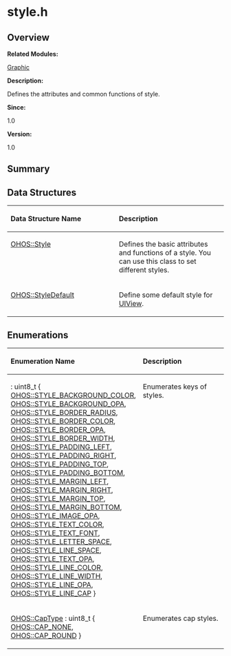 # style.h<a name="EN-US_TOPIC_0000001055358088"></a>

## **Overview**<a name="section1717532277084832"></a>

**Related Modules:**

[Graphic](graphic.md)

**Description:**

Defines the attributes and common functions of style. 

**Since:**

1.0

**Version:**

1.0

## **Summary**<a name="section1351518273084832"></a>

## Data Structures<a name="nested-classes"></a>

<a name="table1432527986084832"></a>
<table><thead align="left"><tr id="row593923219084832"><th class="cellrowborder" valign="top" width="50%" id="mcps1.1.3.1.1"><p id="p688356694084832"><a name="p688356694084832"></a><a name="p688356694084832"></a>Data Structure Name</p>
</th>
<th class="cellrowborder" valign="top" width="50%" id="mcps1.1.3.1.2"><p id="p448130666084832"><a name="p448130666084832"></a><a name="p448130666084832"></a>Description</p>
</th>
</tr>
</thead>
<tbody><tr id="row930387789084832"><td class="cellrowborder" valign="top" width="50%" headers="mcps1.1.3.1.1 "><p id="p1560161125084832"><a name="p1560161125084832"></a><a name="p1560161125084832"></a><a href="ohos-style.md">OHOS::Style</a></p>
</td>
<td class="cellrowborder" valign="top" width="50%" headers="mcps1.1.3.1.2 "><p id="p1180739751084832"><a name="p1180739751084832"></a><a name="p1180739751084832"></a>Defines the basic attributes and functions of a style. You can use this class to set different styles. </p>
</td>
</tr>
<tr id="row1016027357084832"><td class="cellrowborder" valign="top" width="50%" headers="mcps1.1.3.1.1 "><p id="p1421311582084832"><a name="p1421311582084832"></a><a name="p1421311582084832"></a><a href="ohos-styledefault.md">OHOS::StyleDefault</a></p>
</td>
<td class="cellrowborder" valign="top" width="50%" headers="mcps1.1.3.1.2 "><p id="p867646635084832"><a name="p867646635084832"></a><a name="p867646635084832"></a>Define some default style for <a href="ohos-uiview.md">UIView</a>. </p>
</td>
</tr>
</tbody>
</table>

## Enumerations<a name="enum-members"></a>

<a name="table2060380913084832"></a>
<table><thead align="left"><tr id="row1562942271084832"><th class="cellrowborder" valign="top" width="50%" id="mcps1.1.3.1.1"><p id="p1325133938084832"><a name="p1325133938084832"></a><a name="p1325133938084832"></a>Enumeration Name</p>
</th>
<th class="cellrowborder" valign="top" width="50%" id="mcps1.1.3.1.2"><p id="p1621297290084832"><a name="p1621297290084832"></a><a name="p1621297290084832"></a>Description</p>
</th>
</tr>
</thead>
<tbody><tr id="row754319223084832"><td class="cellrowborder" valign="top" width="50%" headers="mcps1.1.3.1.1 "><p id="p1977949510084832"><a name="p1977949510084832"></a><a name="p1977949510084832"></a>: uint8_t {   <a href="graphic.md#gga2933ed17ce67e3e9c997aa2cf6bd04bfa81f161546d7e1853d1c273e3810fe08b">OHOS::STYLE_BACKGROUND_COLOR</a>, <a href="graphic.md#gga2933ed17ce67e3e9c997aa2cf6bd04bfa639cb87312225b97bde6e4d2be950b7f">OHOS::STYLE_BACKGROUND_OPA</a>, <a href="graphic.md#gga2933ed17ce67e3e9c997aa2cf6bd04bfa4e61810ea3d5f385908eb8a4139027a5">OHOS::STYLE_BORDER_RADIUS</a>, <a href="graphic.md#gga2933ed17ce67e3e9c997aa2cf6bd04bfa8fc5a572665a64ad6d27f70480de3b9a">OHOS::STYLE_BORDER_COLOR</a>,   <a href="graphic.md#gga2933ed17ce67e3e9c997aa2cf6bd04bfa13df567903c15b369bf612bd97a9b886">OHOS::STYLE_BORDER_OPA</a>, <a href="graphic.md#gga2933ed17ce67e3e9c997aa2cf6bd04bfae9bd454f8703c13e8385668b3ac19e41">OHOS::STYLE_BORDER_WIDTH</a>, <a href="graphic.md#gga2933ed17ce67e3e9c997aa2cf6bd04bfa3231d33e8bb12cd0cf6911076c877892">OHOS::STYLE_PADDING_LEFT</a>, <a href="graphic.md#gga2933ed17ce67e3e9c997aa2cf6bd04bfa8cc34b7c9774ce7dc940b7deeb64de1f">OHOS::STYLE_PADDING_RIGHT</a>,   <a href="graphic.md#gga2933ed17ce67e3e9c997aa2cf6bd04bfa5225ed05b95d4a95a2c48250518c7c7f">OHOS::STYLE_PADDING_TOP</a>, <a href="graphic.md#gga2933ed17ce67e3e9c997aa2cf6bd04bfa65e4dd92a76dc374b487cd24fa37199b">OHOS::STYLE_PADDING_BOTTOM</a>, <a href="graphic.md#gga2933ed17ce67e3e9c997aa2cf6bd04bfa251e2a6ea777b9b6af8f6ccf79d060cc">OHOS::STYLE_MARGIN_LEFT</a>, <a href="graphic.md#gga2933ed17ce67e3e9c997aa2cf6bd04bfa59ab9a49b6fe3f1fd42a79bf70398c70">OHOS::STYLE_MARGIN_RIGHT</a>,   <a href="graphic.md#gga2933ed17ce67e3e9c997aa2cf6bd04bfad5dbc07ebf86daf81e30fcbf9051c3b6">OHOS::STYLE_MARGIN_TOP</a>, <a href="graphic.md#gga2933ed17ce67e3e9c997aa2cf6bd04bfa05fa788c60b80429efd0e42fc5d3d4af">OHOS::STYLE_MARGIN_BOTTOM</a>, <a href="graphic.md#gga2933ed17ce67e3e9c997aa2cf6bd04bfae63c7c001e11994f2ec952559c3a0d5f">OHOS::STYLE_IMAGE_OPA</a>, <a href="graphic.md#gga2933ed17ce67e3e9c997aa2cf6bd04bfa21142f37831ece4dc6fe12a3474029a5">OHOS::STYLE_TEXT_COLOR</a>,   <a href="graphic.md#gga2933ed17ce67e3e9c997aa2cf6bd04bfa7288938187d2b5c74d0d1789d73784a3">OHOS::STYLE_TEXT_FONT</a>, <a href="graphic.md#gga2933ed17ce67e3e9c997aa2cf6bd04bfaf705c0b077d93c8e5ee3cb4583c8ea87">OHOS::STYLE_LETTER_SPACE</a>, <a href="graphic.md#gga2933ed17ce67e3e9c997aa2cf6bd04bfa06ab7c8b467da98902fe19f2b21595ba">OHOS::STYLE_LINE_SPACE</a>, <a href="graphic.md#gga2933ed17ce67e3e9c997aa2cf6bd04bfa8889542f8ea0fc454895c6e245d9cfdf">OHOS::STYLE_TEXT_OPA</a>,   <a href="graphic.md#gga2933ed17ce67e3e9c997aa2cf6bd04bfa59ce09cf70ef205a7ff081f10d6c1380">OHOS::STYLE_LINE_COLOR</a>, <a href="graphic.md#gga2933ed17ce67e3e9c997aa2cf6bd04bfadb7984bac1deeffafc3f04169480937e">OHOS::STYLE_LINE_WIDTH</a>, <a href="graphic.md#gga2933ed17ce67e3e9c997aa2cf6bd04bfa7aa7e8dfa8b88cc3ef77c4c3b23a5ea2">OHOS::STYLE_LINE_OPA</a>, <a href="graphic.md#gga2933ed17ce67e3e9c997aa2cf6bd04bfa420aa5184ddfd2e95632095c92dfbee5">OHOS::STYLE_LINE_CAP</a> }</p>
</td>
<td class="cellrowborder" valign="top" width="50%" headers="mcps1.1.3.1.2 "><p id="p335855108084832"><a name="p335855108084832"></a><a name="p335855108084832"></a>Enumerates keys of styles. </p>
</td>
</tr>
<tr id="row2068664695084832"><td class="cellrowborder" valign="top" width="50%" headers="mcps1.1.3.1.1 "><p id="p576792033084832"><a name="p576792033084832"></a><a name="p576792033084832"></a><a href="graphic.md#ga2db3928cdf793f4950245a6841dd43d6">OHOS::CapType</a> : uint8_t { <a href="graphic.md#gga2db3928cdf793f4950245a6841dd43d6a7692381654eff26893e03ac1983c8f45">OHOS::CAP_NONE</a>, <a href="graphic.md#gga2db3928cdf793f4950245a6841dd43d6ada0a5a2f0100d929e9e1d1d31ef26cce">OHOS::CAP_ROUND</a> }</p>
</td>
<td class="cellrowborder" valign="top" width="50%" headers="mcps1.1.3.1.2 "><p id="p486398123084832"><a name="p486398123084832"></a><a name="p486398123084832"></a>Enumerates cap styles. </p>
</td>
</tr>
</tbody>
</table>

